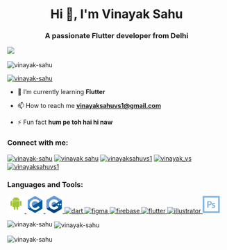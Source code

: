 <h1 align="center">Hi 👋, I'm Vinayak Sahu</h1>
<h3 align="center">A passionate Flutter developer from Delhi</h3>
<image src="[https://www.google.com/url?sa=i&url=https%3A%2F%2Ftenor.com%2Fview%2Fcoding-gif-24625099&psig=AOvVaw37ADX7c_nMQjetG21xKr4V&ust=1696097216288000&source=images&cd=vfe&opi=89978449&ved=0CBEQjRxqFwoTCOD4udK00IEDFQAAAAAdAAAAABAJ](https://media2.giphy.com/media/qgQUggAC3Pfv687qPC/giphy.gif?cid=ecf05e476e6ayhrmilitz77ueu3wuaeez9xlcutdnvrbq47z&ep=v1_gifs_search&rid=giphy.gif&ct=g)">

<p align="left"> <img src="https://komarev.com/ghpvc/?username=vinayak-sahu&label=Profile%20views&color=0e75b6&style=flat" alt="vinayak-sahu" /> </p>

<p align="left"> <a href="https://github.com/ryo-ma/github-profile-trophy"><img src="https://github-profile-trophy.vercel.app/?username=vinayak-sahu" alt="vinayak-sahu" /></a> </p>

- 🌱 I’m currently learning **Flutter**

- 📫 How to reach me **vinayaksahuvs1@gmail.com**

- ⚡ Fun fact **hum pe toh hai hi naw**

<h3 align="left">Connect with me:</h3>
<p align="left">
<a href="https://linkedin.com/in/vinayak-sahu" target="blank"><img align="center" src="https://raw.githubusercontent.com/rahuldkjain/github-profile-readme-generator/master/src/images/icons/Social/linked-in-alt.svg" alt="vinayak-sahu" height="30" width="40" /></a>
<a href="https://fb.com/vinayak sahu" target="blank"><img align="center" src="https://raw.githubusercontent.com/rahuldkjain/github-profile-readme-generator/master/src/images/icons/Social/facebook.svg" alt="vinayak sahu" height="30" width="40" /></a>
<a href="https://instagram.com/vinayaksahuvs1" target="blank"><img align="center" src="https://raw.githubusercontent.com/rahuldkjain/github-profile-readme-generator/master/src/images/icons/Social/instagram.svg" alt="vinayaksahuvs1" height="30" width="40" /></a>
<a href="https://www.codechef.com/users/vinayak_vs" target="blank"><img align="center" src="https://cdn.jsdelivr.net/npm/simple-icons@3.1.0/icons/codechef.svg" alt="vinayak_vs" height="30" width="40" /></a>
<a href="https://www.leetcode.com/vinayaksahuvs1" target="blank"><img align="center" src="https://raw.githubusercontent.com/rahuldkjain/github-profile-readme-generator/master/src/images/icons/Social/leet-code.svg" alt="vinayaksahuvs1" height="30" width="40" /></a>
</p>

<h3 align="left">Languages and Tools:</h3>
<p align="left"> <a href="https://developer.android.com" target="_blank" rel="noreferrer"> <img src="https://raw.githubusercontent.com/devicons/devicon/master/icons/android/android-original-wordmark.svg" alt="android" width="40" height="40"/> </a> <a href="https://www.cprogramming.com/" target="_blank" rel="noreferrer"> <img src="https://raw.githubusercontent.com/devicons/devicon/master/icons/c/c-original.svg" alt="c" width="40" height="40"/> </a> <a href="https://www.w3schools.com/cpp/" target="_blank" rel="noreferrer"> <img src="https://raw.githubusercontent.com/devicons/devicon/master/icons/cplusplus/cplusplus-original.svg" alt="cplusplus" width="40" height="40"/> </a> <a href="https://dart.dev" target="_blank" rel="noreferrer"> <img src="https://www.vectorlogo.zone/logos/dartlang/dartlang-icon.svg" alt="dart" width="40" height="40"/> </a> <a href="https://www.figma.com/" target="_blank" rel="noreferrer"> <img src="https://www.vectorlogo.zone/logos/figma/figma-icon.svg" alt="figma" width="40" height="40"/> </a> <a href="https://firebase.google.com/" target="_blank" rel="noreferrer"> <img src="https://www.vectorlogo.zone/logos/firebase/firebase-icon.svg" alt="firebase" width="40" height="40"/> </a> <a href="https://flutter.dev" target="_blank" rel="noreferrer"> <img src="https://www.vectorlogo.zone/logos/flutterio/flutterio-icon.svg" alt="flutter" width="40" height="40"/> </a> <a href="https://www.adobe.com/in/products/illustrator.html" target="_blank" rel="noreferrer"> <img src="https://www.vectorlogo.zone/logos/adobe_illustrator/adobe_illustrator-icon.svg" alt="illustrator" width="40" height="40"/> </a> <a href="https://www.photoshop.com/en" target="_blank" rel="noreferrer"> <img src="https://raw.githubusercontent.com/devicons/devicon/master/icons/photoshop/photoshop-line.svg" alt="photoshop" width="40" height="40"/> </a> </p>

<p><img align="left" src="https://github-readme-stats.vercel.app/api/top-langs?username=vinayak-sahu&show_icons=true&locale=en&layout=compact" alt="vinayak-sahu" /></p>

<p>&nbsp;<img align="center" src="https://github-readme-stats.vercel.app/api?username=vinayak-sahu&show_icons=true&locale=en" alt="vinayak-sahu" /></p>

<p><img align="center" src="https://github-readme-streak-stats.herokuapp.com/?user=vinayak-sahu&" alt="vinayak-sahu" /></p>
